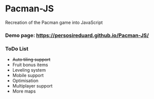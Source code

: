 # Pacman-JS
Recreation of the Pacman game into JavaScript

### Demo page: https://persosireduard.github.io/Pacman-JS/

### ToDo List

- ~~Auto tiling support~~
- Fruit bonus items
- Leveling system
- Mobile support
- Optimisation
- Multiplayer support
- More maps
